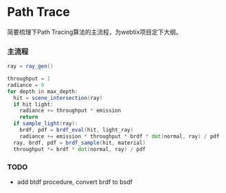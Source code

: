 Path Trace
==========

简要梳理下Path Tracing算法的主流程，为webtix项目定下大纲。

### 主流程
```glsl
ray = ray_gen()

throughput = 1
radiance = 0
for depth in max_depth:
  hit = scene_intersection(ray)
  if hit light:
    radiance += throughput * emission
    return
  if sample_light(ray):
    brdf, pdf = brdf_eval(hit, light_ray)
    radiance += emission * throughput * brdf * dot(normal, ray) / pdf
  ray, brdf, pdf = brdf_sample(hit, material)
  throughput *= brdf * dot(normal, ray) / pdf
```

### TODO
- add btdf procedure, convert brdf to bsdf